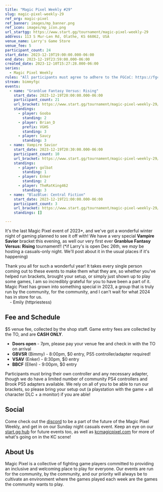 ```yaml
---
title: "Magic Pixel Weekly #29"
slug: magic-pixel-weekly-29
ref_org: magic-pixel
ref_banner: images/mp_banner.png
ref_icon: images/mp_icon.png
url_startgg: https://www.start.gg/tournament/magic-pixel-weekly-29
address: 113 S Mur-Len Rd, Olathe, KS 66062, USA
venue_name: Larry's Game Store
venue_fee: 5
participant_count: 24
start_date: 2023-12-19T19:00:00.000-06:00
end_date: 2023-12-19T23:59:00.000-06:00
created_date: 2023-12-10T15:27:28.000-06:00
series:
  - Magic Pixel Weekly
rules: "All participants must agree to adhere to the FGCoC: https://fgcoc.com/"
stream: bimmyfgc
events:
  - name: "Granblue Fantasy Versus: Rising"
    start_date: 2023-12-19T20:00:00.000-06:00
    participant_count: 21
    url_bracket: https://www.start.gg/tournament/magic-pixel-weekly-29/events/granblue-fantasy-versus-rising/brackets/1533638/2306313
    standings:
      - player: Gooba
        standing: 2
      - player: Brian_D
        prefix: VGHS
        standing: 3
      - player: Saucy
        standing: 3
  - name: Vampire Savior
    start_date: 2023-12-19T20:30:00.000-06:00
    participant_count: 10
    url_bracket: https://www.start.gg/tournament/magic-pixel-weekly-29/events/vampire-savior/brackets/1533635/2306310
    standings:
      - player: golbat
        standing: 1
      - player: Enker
        standing: 2
      - player: TheRatKing462
        standing: 3
  - name: "BlazBlue: Central Fiction"
    start_date: 2023-12-19T21:00:00.000-06:00
    participant_count: 3
    url_bracket: https://www.start.gg/tournament/magic-pixel-weekly-29/events/blazblue-central-fiction/brackets/1533633/2306308
    standings: []

---
```


It's the last Magic Pixel event of 2023*, and we've got a wonderful winter night of gaming planned to see it off with! We have a very special **Vampire Savior** bracket this evening, as well our very first ever **Granblue Fantasy Versus: Rising** tournament!! (\*if Larry's is open Dec 26th, we _may_ be hosting a casuals-only night. We'll post about it in the usual places if it's happening)

Thank you all for such a wonderful year! It takes every single person coming out to these events to make them what they are, so whether you've helped run brackets, brought your setup, or simply just shown up to play some games, I am so incredibly grateful for you to have been a part of it. Magic Pixel has grown into something special in 2023, a group that is truly run by the community, for the community, and I can't wait for what 2024 has in store for us.  
&nbsp;&nbsp;&nbsp;&nbsp;\- Emily (httpriestess)

<!-- As always, in addition to the brackets posted below, casuals are welcome for any game all night as long as setups are available, so please bring your favorite game out! --> 

## Fee and Schedule
$5 venue fee, collected by the shop staff. Game entry fees are collected by the TO, and are **CASH ONLY**. 

- **Doors open** - 7pm, please pay your venue fee and check in with the TO on arrival
- **GBVSR** (Bimmy) - 8:00pm, $0 entry, PS5 controller/adapter required!
- **VSAV** (Enker) - 8:30pm, $0 entry 
- **BBCF** (Ellen) - 9:00pm, $0 entry

Participants must bring their own controller and any necessary adapter, though we do have a limited number of community PS4 controllers and Brook PS5 adapters available. We rely on all of you to be able to run our brackets, so please bring your setup out (a playstation with the game + all character DLC + a monitor) if you are able!  

## Social
Come check out the [discord](https://discord.gg/jkmn6CVrrQ) to be a part of the future of the Magic Pixel Weekly, and get in on our Sunday night casuals event. Keep an eye on our [start.gg hub](https://www.start.gg/hub/magic-pixel) for future events too, as well as [kcmagicpixel.com](https://kcmagicpixel.com) for more of what's going on in the KC scene!

## About Us

Magic Pixel is a collective of fighting game players committed to providing an inclusive and welcoming place to play for everyone. Our events are run for the community, by the community, and our priority will always be to cultivate an environment where the games played each week are the games the community wants to play.
  